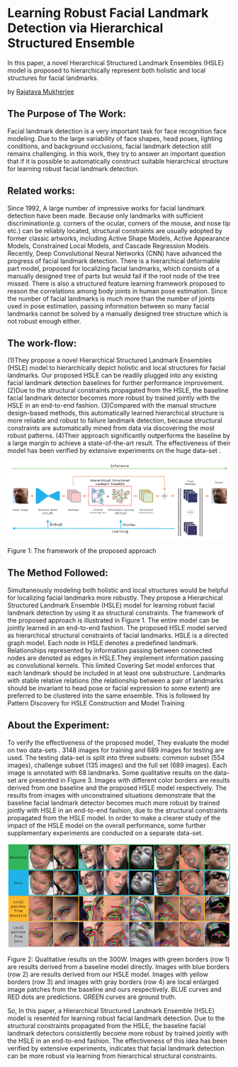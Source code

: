 # Learning Robust Facial Landmark Detection via Hierarchical Structured Ensemble
In this paper, a novel Hierarchical Structured Landmark Ensembles (HSLE) model is proposed to hierarchically represent both holistic and local structures for facial landmarks.

by <a href="http://www.linkedin.com/in/rajatava-mukherjee-6a3784182">Rajatava Mukherjee</a>


## The Purpose of The Work:
Facial landmark detection is a very important task for face recognition face modeling. Due to the large variability of face shapes, head poses, lighting conditions, and background occlusions, facial landmark detection still remains challenging. in this work, they try to
answer an important question that if it is possible to automatically construct suitable hierarchical structure for learning robust facial landmark detection. 

## Related works:
Since 1992, A large number of impressive works for facial landmark detection have been made. Because only landmarks with sufficient discrimination(e.g. corners of the ocular, corners of the mouse, and nose tip etc.) can be reliably located, structural constraints are usually adopted by former classic artworks, including Active Shape Models, Active Appearance Models, Constrained Local Models, and Cascade Regression Models. Recently, Deep Convolutional Neural Networks (CNN) have advanced the progress of facial landmark detection. There is a hierarchical deformable part model, proposed for localizing facial landmarks, which consists of a manually designed tree of parts but would fail if the root node of the tree missed. There is also a structured feature learning framework proposed to reason the correlations among body joints in human pose estimation. Since the number of facial landmarks is much more than the number of joints used in pose estimation, passing information between so many facial landmarks cannot be solved by a manually designed tree structure which is not robust enough either. 

## The work-flow: 
(1)They propose a novel Hierarchical Structured Landmark Ensembles (HSLE) model to hierarchically depict holistic and local structures for facial landmarks. Our proposed HSLE can
be readily plugged into any existing facial landmark detection baselines for further performance improvement. 
(2)Due to the structural constraints propagated from the HSLE, the baseline facial landmark detector becomes more robust by trained jointly with the HSLE in an end-to-end fashion.
(3)Compared with the manual structure design-based methods, this automatically learned hierarchical structure is more reliable and robust to failure landmark detection, because structural constraints are automatically mined from data via discovering the most robust patterns.
(4)Their approach significantly outperforms the baseline by a large margin to achieve a
state-of-the-art result. The effectiveness of their model has been verified by extensive experiments on the huge data-set .
<p allign = "center">
<img src="./images/FacialLandmarkDetection_Fig1.png" />
</p>
Figure 1: The framework of the proposed approach

## The Method Followed:
Simultaneously modeling both holistic and local structures would be helpful for localizing facial landmarks more robustly. They propose a Hierarchical Structured Landmark Ensemble (HSLE) model for learning robust facial landmark detection by using it as structural constraints. The framework of the proposed approach is illustrated in Figure 1. The entire model can be jointly learned in an end-to-end fashion. The proposed HSLE model served as hierarchical structural constraints of facial landmarks. HSLE is a directed graph model. Each node in HSLE denotes a predefined landmark. Relationships  represented by information passing between connected nodes are denoted as edges in HSLE.They implement information passing as convolutional kernels. This limited Covering Set model enforces that each landmark should be included in at least one substructure. Landmarks with stable relative relations (the relationship between a pair of landmarks should be invariant to head pose or facial expression to some extent) are preferred to be clustered into the same ensemble. This is followed by Pattern Discovery for HSLE Construction and Model Training

## About the Experiment:
To verify the effectiveness of the proposed model, They evaluate the model on two data-sets . 3148 images for training and 689 images for testing are used. The testing data-set is split into three subsets: common subset (554 images), challenge subset (135 images) and the full set (689 images). Each image is annotated with 68 landmarks.
Some qualitative results on the data-set are presented in Figure 3. Images with different color borders are results derived from one baseline and the proposed HSLE model respectively. The results from images with unconstrained situations demonstrate that the baseline facial landmark detector becomes much more robust by trained jointly with HSLE in an end-to-end fashion, due to the structural constraints propagated from the HSLE model.
In order to make a clearer study of the impact of the HSLE model on the overall performance, some further supplementary experiments are conducted on a separate data-set.
<p allign = "center">
<img src="./images/FacialLandmarkDetection_Fig2.png" />
</p>
Figure 2: Qualitative results on the 300W. Images with green borders (row 1) are results derived from a baseline model directly. Images with blue borders (row 2) are results derived from our HSLE model. Images with yellow borders (row 3) and images with gray borders (row 4) are local enlarged image patches from the baseline and ours respectively. BLUE curves and RED dots are predictions. GREEN curves are ground truth.

So, In this paper, a Hierarchical Structured Landmark Ensemble (HSLE) model is resented for learning robust facial landmark detection. Due to the structural constraints propagated
from the HSLE, the baseline facial landmark detectors consistently become more robust by trained jointly with the HSLE in an end-to-end fashion. The effectiveness of this idea has been verified by extensive experiments, indicates that facial landmark detection can be more robust via learning from hierarchical structural constraints.
